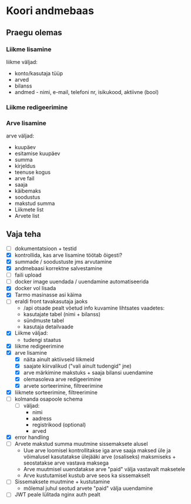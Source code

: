 # Koori andmebaas

## Praegu olemas
### Liikme lisamine
  liikme väljad:
 - konto/kasutaja tüüp
 - arved
 - bilanss
 - andmed - nimi, e-mail, telefoni nr, isikukood, aktiivne (bool)
### Liikme redigeerimine
### Arve lisamine
  arve väljad:
  - kuupäev
  - esitamise kuupäev
  - summa
  - kirjeldus
  - teenuse kogus
  - arve fail
  - saaja
  - käibemaks
  - soodustus
  - makstud summa
  - Liikmete list
  - Arvete list


## Vaja teha
- [ ] dokumentatsioon + testid
- [x] kontrollida, kas arve lisamine töötab õigesti?
- [x] summade / soodustuste jms arvutamine
- [x] andmebaasi korrektne salvestamine
- [ ] faili upload
- [ ] docker image uuendada / uuendamine automatiseerida
- [x] docker vol lisada
- [x] Tarmo masinasse asi käima
- [ ] eraldi front tavakasutaja jaoks
    - /api otsade pealt võetud info kuvamine lihtsates vaadetes:
    - kasutajate tabel (nimi + bilanss)
    - sündmuste tabel
    - kasutaja detailvaade
- [x] Liikme väljad:
  - tudengi staatus
- [x] liikme redigeerimine
- [x] arve lisamine
  - [x] näita ainult aktiivseid liikmeid
  - [x] saajate kiirvalikud ("vali ainult tudengid" jne)
  - [x] arve märkimine makstuks + saaja bilansi uuendamine
  - [x] olemasoleva arve redigeerimine
  - [x] arvete sorteerimine, filtreerimine
- [x] liikmete sorteerimine, filtreerimine
- [ ] kolmanda osapoole schema
  - [ ] väljad:
    - nimi
    - aadress
    - registrikood (optional)
    - arved
- [x] error handling
- [ ] Arvete makstud summa muutmine sissemaksete alusel
    - Uue arve loomisel kontrollitakse iga arve saaja maksed üle ja võimalusel kasutatakse ülejääki arve (osaliseks) maksmiseks + seostatakse arve vastava maksega
    - Arve muutmisel uuendatakse arve "paid" välja vastavalt maksetele
    - Arve kustutamisel kustub arve seos ka sissemakselt
- [ ] Sissemaksete muutmine + kustutamine
    - mõlemal juhul seotud arvete "paid" välja uuendamine
- [ ] JWT peale lülitada nginx auth pealt
